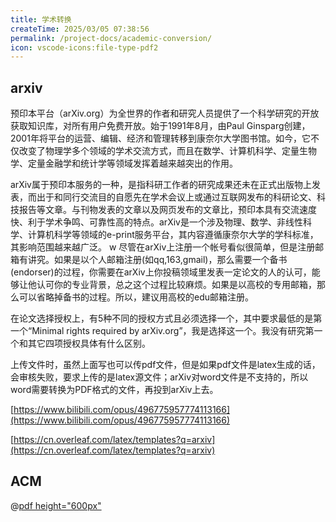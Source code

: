 ```yaml
---
title: 学术转换
createTime: 2025/03/05 07:38:56
permalink: /project-docs/academic-conversion/
icon: vscode-icons:file-type-pdf2
---
```




## arxiv

预印本平台（arXiv.org）为全世界的作者和研究人员提供了一个科学研究的开放获取知识库，对所有用户免费开放。始于1991年8月，由Paul Ginsparg创建，2001年将平台的运营、编辑、经济和管理转移到康奈尔大学图书馆。如今，它不仅改变了物理学多个领域的学术交流方式，而且在数学、计算机科学、定量生物学、定量金融学和统计学等领域发挥着越来越突出的作用。

arXiv属于预印本服务的一种，是指科研工作者的研究成果还未在正式出版物上发表，而出于和同行交流目的自愿先在学术会议上或通过互联网发布的科研论文、科技报告等文章。与刊物发表的文章以及网页发布的文章比，预印本具有交流速度快、利于学术争鸣、可靠性高的特点。arXiv是一个涉及物理、数学、非线性科学、计算机科学等领域的e-print服务平台，其内容遵循康奈尔大学的学科标准，其影响范围越来越广泛。
w
尽管在arXiv上注册一个帐号看似很简单，但是注册邮箱有讲究。如果是以个人邮箱注册(如qq,163,gmail)，那么需要一个备书(endorser)的过程，你需要在arXiv上你投稿领域里发表一定论文的人的认可，能够让他认可你的专业背景，总之这个过程比较麻烦。如果是以高校的专用邮箱，那么可以省略掉备书的过程。所以，建议用高校的edu邮箱注册。

在论文选择授权上，有5种不同的授权方式且必须选择一个，其中要求最低的是第一个“Minimal rights required by arXiv.org”，我是选择这一个。我没有研究第一个和其它四项授权具体有什么区别。

上传文件时，虽然上面写也可以传pdf文件，但是如果pdf文件是latex生成的话，会审核失败，要求上传的是latex源文件；arXiv对word文件是不支持的，所以word需要转换为PDF格式的文件，再投到arXiv上去。

[https://www.bilibili.com/opus/496775957774113166](https://www.bilibili.com/opus/496775957774113166)

[https://cn.overleaf.com/latex/templates?q=arxiv](https://cn.overleaf.com/latex/templates?q=arxiv)

## ACM

@[pdf height="600px"](https://www.acm.org/binaries/content/assets/membership/level-pricing/stuapp_l3_china.pdf)

### 